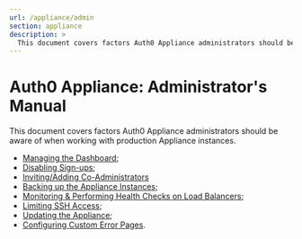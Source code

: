 ```yaml
---
url: /appliance/admin
section: appliance
description: >
  This document covers factors Auth0 Appliance administrators should be aware of when working with production Appliance instances.
---
```


# Auth0 Appliance: Administrator's Manual

This document covers factors Auth0 Appliance administrators should be aware of when working with production Appliance instances.

* [Managing the Dashboard](/appliance/admin/managing-the-dashboard);
* [Disabling Sign-ups](/appliance/admin/disabling-sign-ups);
* [Inviting/Adding Co-Administrators](/appliance/admin/inviting-coadmins)
* [Backing up the Appliance Instances](/appliance/admin/backing-up-the-appliance-instances);
* [Monitoring & Performing Health Checks on Load Balancers](/appliance/admin/monitoring);
* [Limiting SSH Access](/appliance/admin/limiting-ssh-access);
* [Updating the Appliance](/appliance/admin/updating-the-appliance);
* [Configuring Custom Error Pages](/custom-error-pages).
